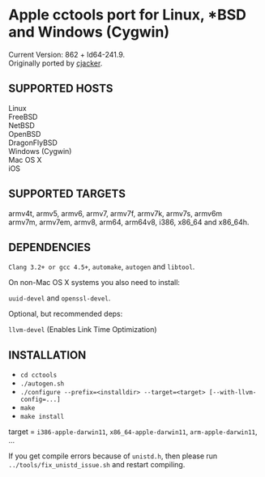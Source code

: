 # Apple cctools port for Linux, *BSD and Windows (Cygwin) #

Current Version: 862 + ld64-241.9.  
Originally ported by [cjacker](http://ios-toolchain-based-on-clang-for-linux.googlecode.com).

## SUPPORTED HOSTS ##

Linux  
FreeBSD  
NetBSD  
OpenBSD  
DragonFlyBSD  
Windows (Cygwin)  
Mac OS X  
iOS

## SUPPORTED TARGETS ##

armv4t, armv5, armv6, armv7, armv7f, armv7k, armv7s, armv6m  
armv7m, armv7em, armv8, arm64, arm64v8, i386, x86_64 and x86_64h.

## DEPENDENCIES ##

`Clang 3.2+ or gcc 4.5+`, `automake`, `autogen` and `libtool`.

On non-Mac OS X systems you also need to install:

`uuid-devel` and `openssl-devel`.

Optional, but recommended deps:

`llvm-devel` (Enables Link Time Optimization)

## INSTALLATION ##

* `cd cctools`
* `./autogen.sh`
* `./configure --prefix=<installdir> --target=<target> [--with-llvm-config=...]`
* `make`
* `make install`

target = `i386-apple-darwin11`, `x86_64-apple-darwin11`, `arm-apple-darwin11`, ...

If you get compile errors because of `unistd.h`, then please run  
`../tools/fix_unistd_issue.sh` and restart compiling.
